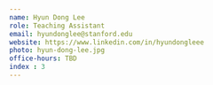 ```yaml
---
name: Hyun Dong Lee
role: Teaching Assistant
email: hyundonglee@stanford.edu
website: https://www.linkedin.com/in/hyundongleee
photo: hyun-dong-lee.jpg
office-hours: TBD
index : 3
---
```

